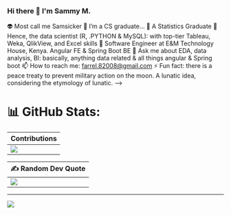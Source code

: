 ### Hi there 👋 I'm Sammy M.
👽 Most call me Samsicker
🔭 I’m a CS graduate...
🌱 A Statistics Graduate
👯 Hence, the data scientist (R, .PYTHON & MySQL): with top-tier Tableau, Weka, QlikView, and Excel skills
🤔 Software Engineer at E&M Technology House, Kenya. Angular FE & Spring Boot BE
💬 Ask me about EDA, data analysis, BI: basically, anything data related & all things angular & Spring boot
📫 How to reach me: farrel.82008@gmail.com
⚡ Fun fact: there is a peace treaty to prevent military action on the moon. A lunatic idea, considering the etymology of lunatic.
-->


<!-- # 💻 Tech Stack:
| Mobile |  |  |  |
| ------ | ------ | ------ | ------ |
| ![Kotlin](https://img.shields.io/badge/kotlin-%230095D5.svg?style=for-the-badge&logo=kotlin&logoColor=white) | ![Flutter](https://img.shields.io/badge/Flutter-%2302569B.svg?style=for-the-badge&logo=Flutter&logoColor=white) | ![Java](https://img.shields.io/badge/java-%23ED8B00.svg?style=for-the-badge&logo=java&logoColor=white) | ![Dart](https://img.shields.io/badge/dart-%230175C2.svg?style=for-the-badge&logo=dart&logoColor=white) |

| Others |  |  |  |  |  |  |  |
| ------ | ------ | ------ | ------ | ------ | ------ | ------ | ------ |
|  ![JavaScript](https://img.shields.io/badge/javascript-%23323330.svg?style=for-the-badge&logo=javascript&logoColor=%23F7DF1E) | ![C#](https://img.shields.io/badge/c%23-%23239120.svg?style=for-the-badge&logo=c-sharp&logoColor=white) |  ![Firebase](https://img.shields.io/badge/firebase-%23039BE5.svg?style=for-the-badge&logo=firebase) | ![Vercel](https://img.shields.io/badge/vercel-%23000000.svg?style=for-the-badge&logo=vercel&logoColor=white) | ![Adobe Dreamweaver](https://img.shields.io/badge/Adobe%20Dreamweaver-FF61F6.svg?style=for-the-badge&logo=Adobe%20Dreamweaver&logoColor=white) | ![Adobe Photoshop](https://img.shields.io/badge/adobephotoshop-%2331A8FF.svg?style=for-the-badge&logo=adobephotoshop&logoColor=white) |  ![Canva](https://img.shields.io/badge/Canva-%2300C4CC.svg?style=for-the-badge&logo=Canva&logoColor=white) |  ![Figma](https://img.shields.io/badge/figma-%23F24E1E.svg?style=for-the-badge&logo=figma&logoColor=white) | -->


# 📊 GitHub Stats:

| Contributions |
| ------ |
| ![](https://github-readme-streak-stats.herokuapp.com/?user=SW-Muriu&theme=dark&hide_border=false) |

| ✍️ Random Dev Quote |
| ------ |
| ![](https://quotes-github-readme.vercel.app/api?type=horizontal&theme=radical) |



---
[![](https://visitcount.itsvg.in/api?id=SW-Muriu&icon=0&color=0)](https://visitcount.itsvg.in)

